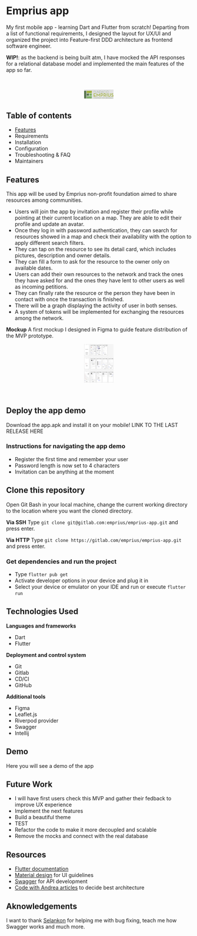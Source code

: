 # Emprius app

My first mobile app - learning Dart and Flutter from scratch!
Departing from a list of functional requirements, I designed the layout for UX/UI and organized the project into Feature-first DDD architecture as frontend software engineer.

**WIP!**: as the backend is being built atm, I have mocked the API responses for a relational database model and implemented the main features of the app so far.

<br>
<p align="center">
  <img src="/assets/extra/emprius_logo.png" style="width:80px;"/>
</p>
<p align="center">

## Table of contents

- [Features](#features)
- Requirements
- Installation
- Configuration
- Troubleshooting & FAQ
- Maintainers

## Features

This app will be used by Emprius non-profit foundation aimed to share resources among communities.

- Users will join the app by invitation and register their profile while pointing at their current location on a map. They are able to edit their profile and update an avatar.
- Once they log in with password authentication, they can search for resources showed in a map and check their availability with the option to apply different search filters.
- They can tap on the resource to see its detail card, which includes pictures, description and owner details.
- They can fill a form to ask for the resource to the owner only on available dates.
- Users can add their own resources to the network and track the ones they have asked for and the ones they have lent to other users as well as incoming petitions.
- They can finally rate the resource or the person they have been in contact with once the transaction is finished.
- There will be a graph displaying the activity of user in both senses.
- A system of tokens will be implemented for exchanging the resources among the network.

**Mockup**
A first mockup I designed in Figma to guide feature distribution of the MVP prototype.

<p align="center">
  <img src="/assets/extra/mockup.png" style="width:80px;">
</p>

<br>

## Deploy the app demo

Download the app.apk and install it on your mobile!
LINK TO THE LAST RELEASE HERE

### Instructions for navigating the app demo
- Register the first time and remember your user
- Password length is now set to 4 characters
- Invitation can be anything at the moment

## Clone this repository

Open Git Bash in your local machine, change the current working directory to the location where you want the cloned directory.

**Via SSH**
Type `git clone git@gitlab.com:emprius/emprius-app.git` and press enter.

**Via HTTP**
Type `git clone https://gitlab.com/emprius/emprius-app.git` and press enter.

### Get dependencies and run the project
- Type `flutter pub get`
- Activate developer options in your device and plug it in
- Select your device or emulator on your IDE and run or execute `flutter run`

## Technologies Used

**Languages and frameworks**
- Dart
- Flutter

**Deployment and control system**
- Git
- Gitlab
- CD/CI
- GitHub

**Additional tools**
- Figma
- Leaflet.js
- Riverpod provider
- Swagger
- Intellij

## Demo

Here you will see a demo of the app

## Future Work

- I will have first users check this MVP and gather their fedback to improve UX experience
- Implement the next features
- Build a beautiful theme
- TEST
- Refactor the code to make it more decoupled and scalable
- Remove the mocks and connect with the real database

## Resources

- [Flutter documentation](https://docs.flutter.dev)
- [Material design](https://m2.material.io/design) for UI guidelines
- [Swagger](https://swagger.io) for API development
- [Code with Andrea articles](https://codewithandrea.com/articles/flutter-app-architecture-riverpod-introduction/) to decide best architecture


## Aknowledgements

I want to thank [Selankon](https://gitlab.com/selankon) for helping me with bug fixing, teach me how Swagger works and much more.